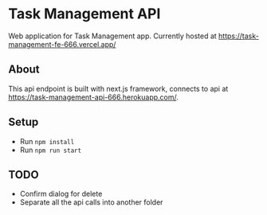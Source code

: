 # Task Management API

Web application for Task Management app. Currently hosted at <https://task-management-fe-666.vercel.app/>

## About

This api endpoint is built with next.js framework, connects to api at <https://task-management-api-666.herokuapp.com/>.

## Setup

- Run `npm install`
- Run `npm run start`

## TODO

- Confirm dialog for delete
- Separate all the api calls into another folder
